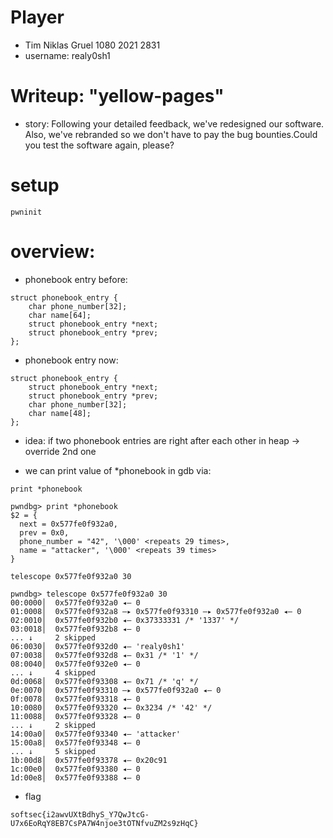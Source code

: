 # Player
- Tim Niklas Gruel 1080 2021 2831
- username: realy0sh1

# Writeup: "yellow-pages"
- story: Following your detailed feedback, we've redesigned our software. Also, we've rebranded so we don't have to pay the bug bounties.Could you test the software again, please?

# setup
```
pwninit
```

# overview:
- phonebook entry before:
```
struct phonebook_entry {
    char phone_number[32];
    char name[64];
    struct phonebook_entry *next;
    struct phonebook_entry *prev;
};
```
- phonebook entry now:
```
struct phonebook_entry {
    struct phonebook_entry *next;
    struct phonebook_entry *prev;
    char phone_number[32];
    char name[48];
};
```
- idea: if two phonebook entries are right after each other in heap -> override 2nd one


- we can print value of *phonebook in gdb via:
```
print *phonebook
```
```
pwndbg> print *phonebook
$2 = {
  next = 0x577fe0f932a0,
  prev = 0x0,
  phone_number = "42", '\000' <repeats 29 times>,
  name = "attacker", '\000' <repeats 39 times>
}
```
```
telescope 0x577fe0f932a0 30
```
```
pwndbg> telescope 0x577fe0f932a0 30
00:0000│  0x577fe0f932a0 ◂— 0
01:0008│  0x577fe0f932a8 —▸ 0x577fe0f93310 —▸ 0x577fe0f932a0 ◂— 0
02:0010│  0x577fe0f932b0 ◂— 0x37333331 /* '1337' */
03:0018│  0x577fe0f932b8 ◂— 0
... ↓     2 skipped
06:0030│  0x577fe0f932d0 ◂— 'realy0sh1'
07:0038│  0x577fe0f932d8 ◂— 0x31 /* '1' */
08:0040│  0x577fe0f932e0 ◂— 0
... ↓     4 skipped
0d:0068│  0x577fe0f93308 ◂— 0x71 /* 'q' */
0e:0070│  0x577fe0f93310 —▸ 0x577fe0f932a0 ◂— 0
0f:0078│  0x577fe0f93318 ◂— 0
10:0080│  0x577fe0f93320 ◂— 0x3234 /* '42' */
11:0088│  0x577fe0f93328 ◂— 0
... ↓     2 skipped
14:00a0│  0x577fe0f93340 ◂— 'attacker'
15:00a8│  0x577fe0f93348 ◂— 0
... ↓     5 skipped
1b:00d8│  0x577fe0f93378 ◂— 0x20c91
1c:00e0│  0x577fe0f93380 ◂— 0
1d:00e8│  0x577fe0f93388 ◂— 0
```
- flag
```
softsec{i2awvUXtBdhyS_Y7QwJtcG-U7x6EoRqY8EB7CsPA7W4njoe3tOTNfvuZM2s9zHqC}
```